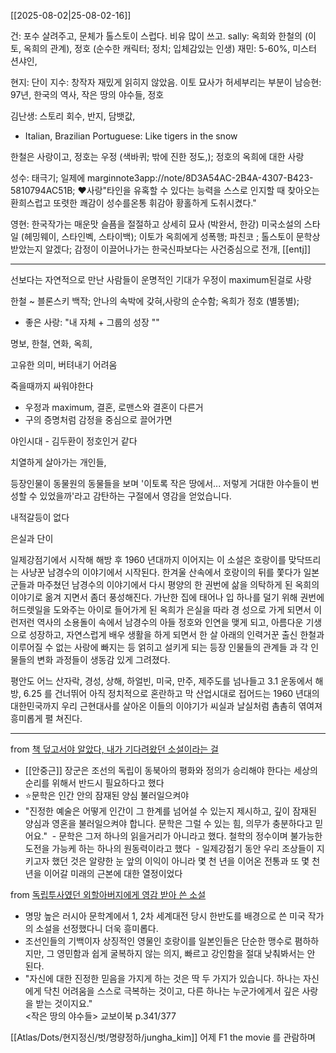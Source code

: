 [[2025-08-02|25-08-02-16]]



건: 포수 살려주고, 문체가 톨스토이 스럽다. 비유 많이 쓰고. 
sally: 옥희와 한철의 (이토, 옥희의 관계), 정호 (순수한 캐릭터; 정치; 입체감있는 인생)
재민: 5-60%, 미스터 션샤인, 

현지: 단이
지수: 창작자 재밌게 읽히지 않았음. 이토 묘사가 허세부리는 부분이 
남승현: 97년, 한국의 역사, 작은 땅의 야수들, 정호

김난생: 스토리 회수, 반지, 담뱃값, 
- Italian, Brazilian Portuguese: Like tigers in the snow

한철은 사랑이고, 정호는 우정 (색바퀴; 밖에 진한 정도,); 정호의 옥희에 대한 사랑

성수: 태극기; 일제에 marginnote3app://note/8D3A54AC-2B4A-4307-B423-5810794AC51B; ❤️사랑"타인을 유혹할 수 있다는 능력을 스스로 인지할 때 찾아오는 환희스럽고 또렷한 쾌감이 성수를온통 휘감아 황홀하게 도취시켰다."

영현: 한국작가는 매운맛 슬픔을 절절하고 상세히 묘사 (박완서, 한강) 미국소설의 스타일 (헤밍웨이, 스타인벡, 스타이백); 이토가 옥희에게 성폭행; 파친코 ; 톨스토이 문학상 받았는지 알겠다; 감정이 이끌어나가는 한국신파보다는 사건중심으로 전개, [[entj]]

---
선보다는 자연적으로 만난 사람들이 운명적인 기대가
우정이 maximum된걸로 사랑

한철 ~ 블론스키 백작; 안나의 속박에 갖혀,사랑의 순수함; 옥희가 정호 (별똥별); 
- 좋은 사랑: "내 자체 + 그룹의 성장 ""

명보, 한철, 연화, 옥희, 

고유한 의미, 버텨내기 어려움

죽을때까지 싸워야한다

- 우정과 maximum, 결혼, 로맨스와 결혼이 다른거
- 구의 증명처럼 감정을 중심으로 끌어가면

야인시대 - 김두환이 정호인거 같다

치열하게 살아가는 개인들, 

등장인물이 동물원의 동물들을 보며 '이토록 작은 땅에서... 저렇게 거대한 야수들이 번성할 수 있었을까'라고 감탄하는 구절에서 영감을 얻었습니다.

내적갈등이 없다

은실과 단이






일제강점기에서 시작해 해방 후 1960 년대까지 이어지는 이 소설은 호랑이를 맞닥뜨리는 사냥꾼 남경수의 이야기에서 시작된다. 한겨울 산속에서 호랑이의 뒤를 쫓다가 일본군들과 마주쳤던 남경수의 이야기에서 다시 평양의 한 권번에 삶을 의탁하게 된 옥희의 이야기로 옮겨 지면서 좀더 풍성해진다. 가난한 집에 태어나 입 하나를 덜기 위해 권번에 허드렛일을 도와주는 아이로 들어가게 된 옥희가 은실을 따라 경 성으로 가게 되면서 이런저런 역사의 소용돌이 속에서 남경수의 아들 정호와 인연을 맺게 되고, 아름다운 기생으로 성장하고, 자연스럽게 배우 생활을 하게 되면서 한 살 아래의 인력거꾼 출신 한철과 이루어질 수 없는 사랑에 빠지는 등 얽히고 설키게 되는 등장 인물들의 관계들 과 각 인물들의 변화 과정들이 생동감 있게 그려졌다.

평안도 어느 산자락, 경성, 상해, 하얼빈, 미국, 만주, 제주도를 넘나들고 3.1 운동에서 해방, 6.25 를 건너뛰어 아직 정치적으로 혼란하고 막 산업시대로 접어드는 1960 년대의 대한민국까지 우리 근현대사를 살아온 이들의 이야기가 씨실과 날실처럼 촘촘히 엮여져 흥미롭게 펼 쳐진다.

----


from [책 덮고서야 알았다, 내가 기다려왔던 소설이라는 걸](https://www.ohmynews.com/NWS_Web/View/at_pg.aspx?CNTN_CD=A0002990488)
- [[안중근]] 장군은 조선의 독립이 동북아의 평화와 정의가 승리해야 한다는 세상의 순리를 위해서 반드시 필요하다고 했다
- ⭐️문학은 인간 안의 잠재된 양심 불러일으켜야
- "진정한 예술은 어떻게 인간이 그 한계를 넘어설 수 있는지 제시하고, 깊이 잠재된 양심과 영혼을 불러일으켜야 합니다. 문학은 그럴 수 있는 힘, 의무가 충분하다고 믿어요."
 - 문학은 그저 하나의 읽을거리가 아니라고 했다. 철학의 정수이며 불가능한 도전을 가능케 하는 하나의 원동력이라고 했다
 - 일제강점기 동안 우리 조상들이 지키고자 했던 것은 알량한 눈 앞의 이익이 아니라 몇 천 년을 이어온 전통과 또 몇 천 년을 이어갈 미래의 근본에 대한 열정이었다

from [독립투사였던 외할아버지에게 영감 받아 쓴 소설](https://www.ohmynews.com/NWS_Web/View/at_pg.aspx?CNTN_CD=A0003074604)
- 명망 높은 러시아 문학계에서 1, 2차 세계대전 당시 한반도를 배경으로 쓴 미국 작가의 소설을 선정했다니 더욱 흥미롭다.
- 조선인들의 기백이자 상징적인 영물인 호랑이를 일본인들은 단순한 맹수로 폄하하지만, 그 영민함과 쉽게 굴복하지 않는 의지, 빠르고 강인함을 절대 낮춰봐서는 안 된다.
- "자신에 대한 진정한 믿음을 가지게 하는 것은 딱 두 가지가 있습니다. 하나는 자신에게 닥친 어려움을 스스로 극복하는 것이고, 다른 하나는 누군가에게서 깊은 사랑을 받는 것이지요."  
<작은 땅의 야수들> 교보이북 p.341/377

[[Atlas/Dots/현지정신/벗/명량정하/jungha_kim]]
어제 F1 the movie 를 관람하며

